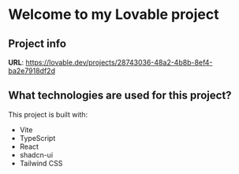 # Welcome to my Lovable project

## Project info

**URL**: https://lovable.dev/projects/28743036-48a2-4b8b-8ef4-ba2e7918df2d


## What technologies are used for this project?

This project is built with:

- Vite
- TypeScript
- React
- shadcn-ui
- Tailwind CSS
